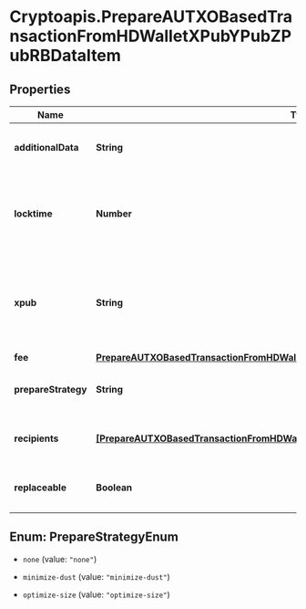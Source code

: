 # Cryptoapis.PrepareAUTXOBasedTransactionFromHDWalletXPubYPubZPubRBDataItem

## Properties

Name | Type | Description | Notes
------------ | ------------- | ------------- | -------------
**additionalData** | **String** | Representation of the additional data. | [optional] 
**locktime** | **Number** | Represents the time at which a particular transaction can be added to the blockchain. | [optional] 
**xpub** | **String** | Defines the account extended publicly known key which is used to derive all child public keys. | 
**fee** | [**PrepareAUTXOBasedTransactionFromHDWalletXPubYPubZPubRBDataItemFee**](PrepareAUTXOBasedTransactionFromHDWalletXPubYPubZPubRBDataItemFee.md) |  | 
**prepareStrategy** | **String** | Representation of the transaction&#39;s strategy type | [optional] 
**recipients** | [**[PrepareAUTXOBasedTransactionFromHDWalletXPubYPubZPubRBDataItemRecipientsInner]**](PrepareAUTXOBasedTransactionFromHDWalletXPubYPubZPubRBDataItemRecipientsInner.md) | Object Array representation of transaction receivers | 
**replaceable** | **Boolean** | Representation whether the transaction is replaceable | [optional] 



## Enum: PrepareStrategyEnum


* `none` (value: `"none"`)

* `minimize-dust` (value: `"minimize-dust"`)

* `optimize-size` (value: `"optimize-size"`)




